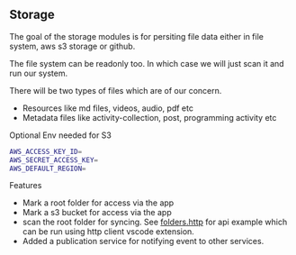 ## Storage

The goal of the storage modules is for persiting file data either in file system, aws s3 storage or github.

The file system can be readonly too. In which case we will just scan it and run our system.

There will be two types of files which are of our concern.

- Resources like md files, videos, audio, pdf etc
- Metadata files like activity-collection, post, programming activity etc

Optional Env needed for S3

```bash
AWS_ACCESS_KEY_ID=
AWS_SECRET_ACCESS_KEY=
AWS_DEFAULT_REGION=
```

Features

- Mark a root folder for access via the app
- Mark a s3 bucket for access via the app
- scan the root folder for syncing. See [folders.http](./folders.http) for api example which can be run using http client vscode extension.
- Added a publication service for notifying event to other services.
